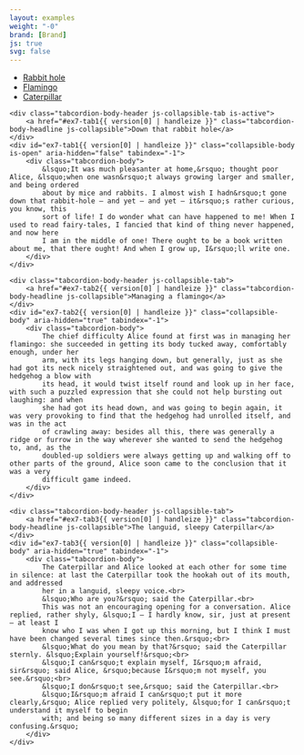 ```yaml
---
layout: examples
weight: "-0"
brand: [Brand]
js: true
svg: false
---
```


<div class="tabcordion">
	<ul class="tabcordion-tabs">
		<li class="tabcordion-tab js-collapsible-tab is-active">
			<a class="js-collapsible" href="#ex7-tab1{{ version[0] | handleize }}">Rabbit hole</a>
		</li>
		<li class="tabcordion-tab js-collapsible-tab">
			<a class="js-collapsible" href="#ex7-tab2{{ version[0] | handleize }}">Flamingo</a>
		</li>
		<li class="tabcordion-tab js-collapsible-tab">
			<a class="js-collapsible" href="#ex7-tab3{{ version[0] | handleize }}">Caterpillar</a>
		</li>
	</ul>

	<div class="tabcordion-body-header js-collapsible-tab is-active">
		<a href="#ex7-tab1{{ version[0] | handleize }}" class="tabcordion-body-headline js-collapsible">Down that rabbit hole</a>
	</div>
	<div id="ex7-tab1{{ version[0] | handleize }}" class="collapsible-body is-open" aria-hidden="false" tabindex="-1">
		<div class="tabcordion-body">
			&lsquo;It was much pleasanter at home,&rsquo; thought poor Alice, &lsquo;when one wasn&rsquo;t always growing larger and smaller, and being ordered
			about by mice and rabbits. I almost wish I hadn&rsquo;t gone down that rabbit-hole — and yet — and yet — it&rsquo;s rather curious, you know, this
			sort of life! I do wonder what can have happened to me! When I used to read fairy-tales, I fancied that kind of thing never happened, and now here
			I am in the middle of one! There ought to be a book written about me, that there ought! And when I grow up, I&rsquo;ll write one.
		</div>
	</div>

	<div class="tabcordion-body-header js-collapsible-tab">
		<a href="#ex7-tab2{{ version[0] | handleize }}" class="tabcordion-body-headline js-collapsible">Managing a flamingo</a>
	</div>
	<div id="ex7-tab2{{ version[0] | handleize }}" class="collapsible-body" aria-hidden="true" tabindex="-1">
		<div class="tabcordion-body">
			The chief difficulty Alice found at first was in managing her flamingo: she succeeded in getting its body tucked away, comfortably enough, under her
			arm, with its legs hanging down, but generally, just as she had got its neck nicely straightened out, and was going to give the hedgehog a blow with
			its head, it would twist itself round and look up in her face, with such a puzzled expression that she could not help bursting out laughing: and when
			she had got its head down, and was going to begin again, it was very provoking to find that the hedgehog had unrolled itself, and was in the act
			of crawling away: besides all this, there was generally a ridge or furrow in the way wherever she wanted to send the hedgehog to, and, as the
			doubled-up soldiers were always getting up and walking off to other parts of the ground, Alice soon came to the conclusion that it was a very
			difficult game indeed.
		</div>
	</div>

	<div class="tabcordion-body-header js-collapsible-tab">
		<a href="#ex7-tab3{{ version[0] | handleize }}" class="tabcordion-body-headline js-collapsible">The languid, sleepy Caterpillar</a>
	</div>
	<div id="ex7-tab3{{ version[0] | handleize }}" class="collapsible-body" aria-hidden="true" tabindex="-1">
		<div class="tabcordion-body">
			The Caterpillar and Alice looked at each other for some time in silence: at last the Caterpillar took the hookah out of its mouth, and addressed
			her in a languid, sleepy voice.<br>
			&lsquo;Who are you?&rsquo; said the Caterpillar.<br>
			This was not an encouraging opening for a conversation. Alice replied, rather shyly, &lsquo;I — I hardly know, sir, just at present — at least I
			know who I was when I got up this morning, but I think I must have been changed several times since then.&rsquo;<br>
			&lsquo;What do you mean by that?&rsquo; said the Caterpillar sternly. &lsquo;Explain yourself!&rsquo;<br>
			&lsquo;I can&rsquo;t explain myself, I&rsquo;m afraid, sir&rsquo; said Alice, &rsquo;because I&rsquo;m not myself, you see.&rsquo;<br>
			&lsquo;I don&rsquo;t see,&rsquo; said the Caterpillar.<br>
			&lsquo;I&rsquo;m afraid I can&rsquo;t put it more clearly,&rsquo; Alice replied very politely, &lsquo;for I can&rsquo;t understand it myself to begin
			with; and being so many different sizes in a day is very confusing.&rsquo;
		</div>
	</div>
</div>